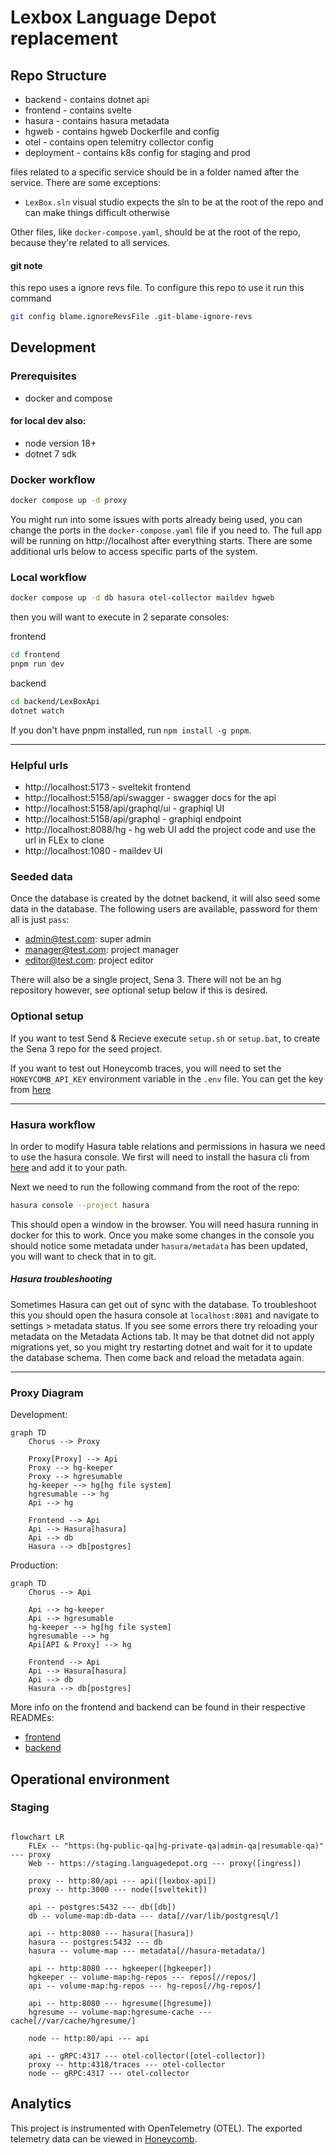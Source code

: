 # Lexbox Language Depot replacement

## Repo Structure

* backend - contains dotnet api
* frontend - contains svelte
* hasura - contains hasura metadata
* hgweb - contains hgweb Dockerfile and config
* otel - contains open telemitry collector config
* deployment - contains k8s config for staging and prod

files related to a specific service should be in a folder named after the service.
There are some exceptions:
* `LexBox.sln` visual studio expects the sln to be at the root of the repo and can make things difficult otherwise

Other files, like `docker-compose.yaml`, should be at the root of the repo, because they're related to all services.

#### git note

this repo uses a ignore revs file. To configure this repo to use it run this command
```bash
git config blame.ignoreRevsFile .git-blame-ignore-revs
```

## Development

### Prerequisites
 * docker and compose
#### for local dev also:
 * node version 18+
 * dotnet 7 sdk

### Docker workflow

```bash
docker compose up -d proxy
```
You might run into some issues with ports already being used, you can change the ports in the `docker-compose.yaml` file if you need to.
The full app will be running on http://localhost after everything starts.
There are some additional urls below to access specific parts of the system.

### Local workflow
```bash
docker compose up -d db hasura otel-collector maildev hgweb
```
then you will want to execute in 2 separate consoles:

frontend
```bash
cd frontend
pnpm run dev
```
backend
```bash
cd backend/LexBoxApi
dotnet watch
```

If you don't have pnpm installed, run `npm install -g pnpm`.

---
### Helpful urls
* http://localhost:5173 - sveltekit frontend
* http://localhost:5158/api/swagger - swagger docs for the api
* http://localhost:5158/api/graphql/ui - graphiql UI
* http://localhost:5158/api/graphql - graphiql endpoint
* http://localhost:8088/hg - hg web UI add the project code and use the url in FLEx to clone
* http://localhost:1080 - maildev UI

### Seeded data

Once the database is created by the dotnet backend, it will also seed some data in the database.
The following users are available, password for them all is just `pass`:

* admin@test.com: super admin
* manager@test.com: project manager
* editor@test.com: project editor

There will also be a single project, Sena 3.
There will not be an hg repository however, see optional setup below if this is desired.

### Optional setup

If you want to test Send & Recieve execute `setup.sh` or `setup.bat`,
to create the Sena 3 repo for the seed project.

If you want to test out Honeycomb traces, you will need to set the `HONEYCOMB_API_KEY` environment variable in
the `.env` file.
You can get the key from [here](https://ui.honeycomb.io/sil-language-forge/environments/test/api_keys)

---
### Hasura workflow
In order to modify Hasura table relations and permissions in hasura we need to use the hasura console.
We first will need to install the hasura cli from [here](https://hasura.io/docs/latest/hasura-cli/install-hasura-cli/) and add it to your path.

Next we need to run the following command from the root of the repo:
```bash
hasura console --project hasura
```
This should open a window in the browser. You will need hasura running in docker for this to work.
Once you make some changes in the console you should notice some metadata under `hasura/metadata` has been updated, you will want to check that in to git.

##### Hasura troubleshooting

Sometimes Hasura can get out of sync with the database.
To troubleshoot this you should open the hasura console at `localhost:8081` and navigate to settings > metadata status.
If you see some errors there try reloading your metadata on the Metadata Actions tab.
It may be that dotnet did not apply migrations yet, 
so you might try restarting dotnet and wait for it to update the database schema.
Then come back and reload the metadata again.

---
### Proxy Diagram

Development:
```mermaid
graph TD
    Chorus --> Proxy

    Proxy[Proxy] --> Api
    Proxy --> hg-keeper
    Proxy --> hgresumable
    hg-keeper --> hg[hg file system]
    hgresumable --> hg
    Api --> hg

    Frontend --> Api
    Api --> Hasura[hasura]
    Api --> db
    Hasura --> db[postgres]
```

Production:
```mermaid
graph TD
    Chorus --> Api

    Api --> hg-keeper
    Api --> hgresumable
    hg-keeper --> hg[hg file system]
    hgresumable --> hg
    Api[API & Proxy] --> hg

    Frontend --> Api
    Api --> Hasura[hasura]
    Api --> db
    Hasura --> db[postgres]
```

More info on the frontend and backend can be found in their respective READMEs:
* [frontend](frontend/README.md)
* [backend](backend/README.md)

## Operational environment

### Staging

```mermaid

flowchart LR
    FLEx -- "https:(hg-public-qa|hg-private-qa|admin-qa|resumable-qa)" --- proxy
    Web -- https://staging.languagedepot.org --- proxy([ingress])

    proxy -- http:80/api --- api([lexbox-api])
    proxy -- http:3000 --- node([sveltekit])

    api -- postgres:5432 --- db([db])
    db -- volume-map:db-data --- data[//var/lib/postgresql/]

    api -- http:8080 --- hasura([hasura])
    hasura -- postgres:5432 --- db
    hasura -- volume-map --- metadata[//hasura-metadata/]

    api -- http:8080 --- hgkeeper([hgkeeper])
    hgkeeper -- volume-map:hg-repos --- repos[//repos/]
    api -- volume-map:hg-repos --- hg-repos[//hg-repos/]

    api -- http:8080 --- hgresume([hgresume])
    hgresume -- volume-map:hgresume-cache --- cache[//var/cache/hgresume/]

    node -- http:80/api --- api

    api -- gRPC:4317 --- otel-collector([otel-collector])
    proxy -- http:4318/traces --- otel-collector
    node -- gRPC:4317 --- otel-collector

```

## Analytics

This project is instrumented with OpenTelemetry (OTEL). The exported telemetry data can be viewed in [Honeycomb](https://ui.honeycomb.io/sil-language-forge/).
